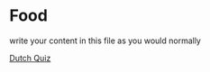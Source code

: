<h1>Food</h1>
<p>write your content in this file as you would normally</p>
<a href="https://www.proprofs.com/quiz-school/ugc/story.php?title=mzm3ndc3nw94of">Dutch Quiz</a>


